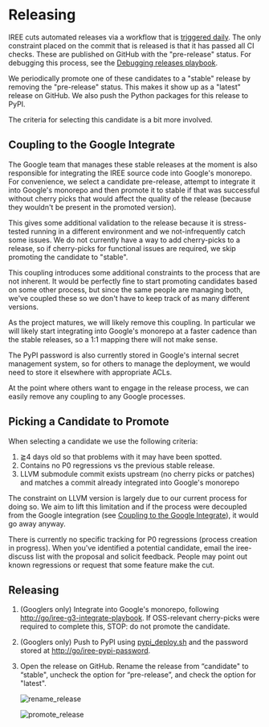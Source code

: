 # Releasing

IREE cuts automated releases via a workflow that is
[triggered daily](https://github.com/openxla/iree/blob/main/.github/workflows/schedule_candidate_release.yml).
The only constraint placed on the commit that is released is that it has passed
all CI checks. These are published on GitHub with the "pre-release" status. For
debugging this process, see the
[Debugging releases playbook](/docs/developers/debugging/releases.md).

We periodically promote one of these candidates to a "stable" release by
removing the "pre-release" status. This makes it show up as a "latest" release
on GitHub. We also push the Python packages for this release to PyPI.

The criteria for selecting this candidate is a bit more involved.

## Coupling to the Google Integrate

The Google team that manages these stable releases at the moment is also
responsible for integrating the IREE source code into Google's monorepo. For
convenience, we select a candidate pre-release, attempt to integrate it into
Google's monorepo and then promote it to stable if that was successful without
cherry picks that would affect the quality of the release (because they wouldn't
be present in the promoted version).

This gives some additional validation to the release because it is stress-tested
running in a different environment and we not-infrequently catch some issues. We
do not currently have a way to add cherry-picks to a release, so if cherry-picks
for functional issues are required, we skip promoting the candidate to "stable".

This coupling introduces some additional constraints to the process that are not
inherent. It would be perfectly fine to start promoting candidates based on some
other process, but since the same people are managing both, we've coupled these
so we don't have to keep track of as many different versions.

As the project matures, we will likely remove this coupling. In particular we
will likely start integrating into Google's monorepo at a faster cadence than
the stable releases, so a 1:1 mapping there will not make sense.

The PyPI password is also currently stored in Google's internal secret
management system, so for others to manage the deployment, we would need to
store it elsewhere with appropriate ACLs.

At the point where others want to engage in the release process, we can easily
remove any coupling to any Google processes.

## Picking a Candidate to Promote

When selecting a candidate we use the following criteria:

1. ⪆4 days old so that problems with it may have been spotted.
2. Contains no P0 regressions vs the previous stable release.
3. LLVM submodule commit exists upstream (no cherry picks or patches) and
   matches a commit already integrated into Google's monorepo

The constraint on LLVM version is largely due to our current process for doing
so. We aim to lift this limitation and if the process were decoupled from the
Google integration (see
[Coupling to the Google Integrate](#coupling-to-the-google-integrate)), it would
go away anyway.

There is currently no specific tracking for P0 regressions (process creation in
progress). When you've identified a potential candidate, email the iree-discuss
list with the proposal and solicit feedback. People may point out known
regressions or request that some feature make the cut.

## Releasing

1. (Googlers only) Integrate into Google's monorepo, following
   <http://go/iree-g3-integrate-playbook>. If OSS-relevant cherry-picks were
   required to complete this, STOP: do not promote the candidate.

2. (Googlers only) Push to PyPI using
   [pypi_deploy.sh](/build_tools/python_deploy/pypi_deploy.sh) and the
   password stored at <http://go/iree-pypi-password>.

3. Open the release on GitHub. Rename the release from “candidate" to “stable",
   uncheck the option for “pre-release”, and check the option for "latest".

   ![rename_release](/docs/developers/assets/rename_release.png)

   ![promote_release](/docs/developers/assets/promote_release.png)
